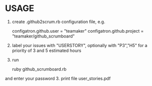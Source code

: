 # USAGE
1. create .github2scrum.rb configuration file, e.g.

    configatron.github.user = "teamaker"
    configatron.github.project = "teamaker/github_scrumboard"

2. label your issues with "USERSTORY", optionally with "P3","H5" for a priority of 3 and 5 estimated hours
3. run

    ruby github_scrumboard.rb

and enter your password
3. print file user_stories.pdf
